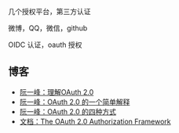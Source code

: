 几个授权平台，第三方认证

微博，QQ，微信，github

OIDC 认证，oauth 授权

## 博客

- [阮一峰：理解OAuth 2.0](http://www.ruanyifeng.com/blog/2014/05/oauth_2_0.html)
- [阮一峰：OAuth 2.0 的一个简单解释](http://www.ruanyifeng.com/blog/2019/04/oauth_design.html)
- [阮一峰：OAuth 2.0 的四种方式](http://www.ruanyifeng.com/blog/2019/04/oauth-grant-types.html)
- [文档：The OAuth 2.0 Authorization Framework](https://tools.ietf.org/html/rfc6749)

